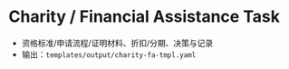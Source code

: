 # Charity / Financial Assistance Task

- 资格标准/申请流程/证明材料、折扣/分期、决策与记录
- 输出：`templates/output/charity-fa-tmpl.yaml`
